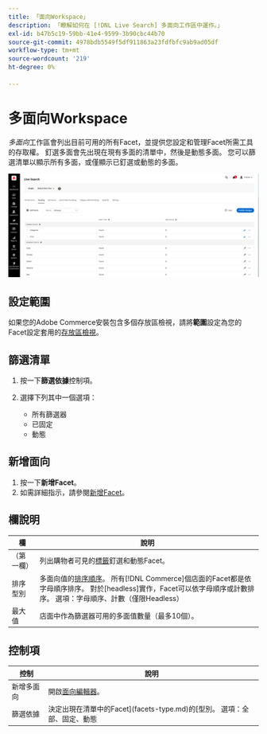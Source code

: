 ```yaml
---
title: 「面向Workspace」
description: 「瞭解如何在 [!DNL Live Search] 多面向工作區中運作。」
exl-id: b47b5c19-59bb-41e4-9599-3b90cbc44b70
source-git-commit: 4978bdb5549f5df911863a23fdfbfc9ab9ad05df
workflow-type: tm+mt
source-wordcount: '219'
ht-degree: 0%

---
```


# 多面向Workspace

*多面向*&#x200B;工作區會列出目前可用的所有Facet，並提供您設定和管理Facet所需工具的存取權。 釘選多面會先出現在現有多面的清單中，然後是動態多面。 您可以篩選清單以顯示所有多面，或僅顯示已釘選或動態的多面。

![多面向工作區](assets/faceting-workspace.png)

## 設定範圍

如果您的Adobe Commerce安裝包含多個存放區檢視，請將&#x200B;**範圍**&#x200B;設定為您的Facet設定套用的[存放區檢視](https://experienceleague.adobe.com/docs/commerce-admin/start/setup/websites-stores-views.html#scope-settings)。

## 篩選清單

1. 按一下&#x200B;**篩選依據**&#x200B;控制項。
1. 選擇下列其中一個選項：

   * 所有篩選器
   * 已固定
   * 動態

## 新增面向

1. 按一下&#x200B;**新增Facet**。
1. 如需詳細指示，請參閱[新增Facet](facets-add.md)。

## 欄說明

| 欄 | 說明 |
|--- |--- |
| （第一欄） | 列出購物者可見的[標籤](facets-type.md)釘選和動態Facet。 |
| 排序型別 | 多面向值的[排序順序](facets-type.md)。 所有[!DNL Commerce]個店面的Facet都是依字母順序排序。 對於[headless]實作，Facet可以依字母順序或計數排序。 選項：字母順序、計數（僅限Headless） |
| 最大值 | 店面中作為篩選器可用的多面值數量（最多10個）。 |

## 控制項

| 控制 | 說明 |
|--- |--- |
| 新增多面向 | 開啟[面向編輯器](facets-add.md)。 |
| 篩選依據 | 決定出現在清單中的Facet](facets-type.md)的[型別。 選項：全部、固定、動態 |
